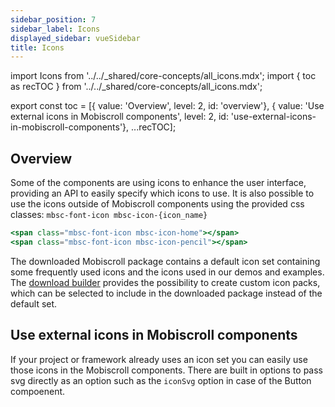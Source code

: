 ```yaml
---
sidebar_position: 7
sidebar_label: Icons
displayed_sidebar: vueSidebar
title: Icons
---
```


import Icons from '../../_shared/core-concepts/all_icons.mdx';
import { toc as recTOC } from '../../_shared/core-concepts/all_icons.mdx';

export const toc = [{ value: 'Overview', level: 2, id: 'overview'}, { value: 'Use external icons in Mobiscroll components', level: 2, id: 'use-external-icons-in-mobiscroll-components'}, ...recTOC];

<h2 id="overview">Overview</h2>

Some of the components are using icons to enhance the user interface, providing an API to easily specify which icons to use.
It is also possible to use the icons outside of Mobiscroll components using the provided css classes: `mbsc-font-icon mbsc-icon-{icon_name}`

```jsx title="Example"
<span class="mbsc-font-icon mbsc-icon-home"></span>
<span class="mbsc-font-icon mbsc-icon-pencil"></span>
```

The downloaded Mobiscroll package contains a default icon set containing some frequently used icons and the icons used in our demos and examples. The [download builder](https://download.mobiscroll.com/) provides the possibility to create custom icon packs, which can be selected to include in the downloaded package instead of the default set.

<h2 id="use-external-icons-in-mobiscroll-components">Use external icons in Mobiscroll components</h2>

If your project or framework already uses an icon set you can easily use those icons in the Mobiscroll components. There are built in options to pass svg directly as an option such as the `iconSvg` option in case of the Button compoenent.

<Icons />